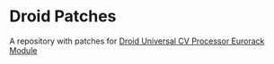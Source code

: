 # Droid Patches

A repository with patches for [Droid Universal CV Processor Eurorack Module](https://shop.dermannmitdermaschine.de/pages/droid-universal-cv-processor)
